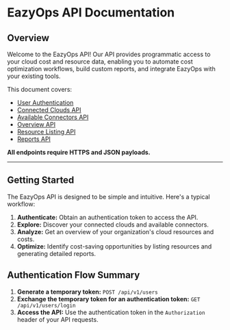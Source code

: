 # EazyOps API Documentation

## Overview

Welcome to the EazyOps API! Our API provides programmatic access to your cloud cost and resource data, enabling you to automate cost optimization workflows, build custom reports, and integrate EazyOps with your existing tools.

This document covers:

- [User Authentication](authentication.md)
- [Connected Clouds API](connected_clouds.md)
- [Available Connectors API](connected_clouds_connectors.md)
- [Overview API](overview_api.md)
- [Resource Listing API](resource_listing_api.md)
- [Reports API](reports.md)

**All endpoints require HTTPS and JSON payloads.**

---

## Getting Started

The EazyOps API is designed to be simple and intuitive. Here's a typical workflow:

1.  **Authenticate:** Obtain an authentication token to access the API.
2.  **Explore:** Discover your connected clouds and available connectors.
3.  **Analyze:** Get an overview of your organization's cloud resources and costs.
4.  **Optimize:** Identify cost-saving opportunities by listing resources and generating detailed reports.

## Authentication Flow Summary
1.  **Generate a temporary token:** `POST /api/v1/users`
2.  **Exchange the temporary token for an authentication token:** `GET /api/v1/users/login`
3.  **Access the API:** Use the authentication token in the `Authorization` header of your API requests.